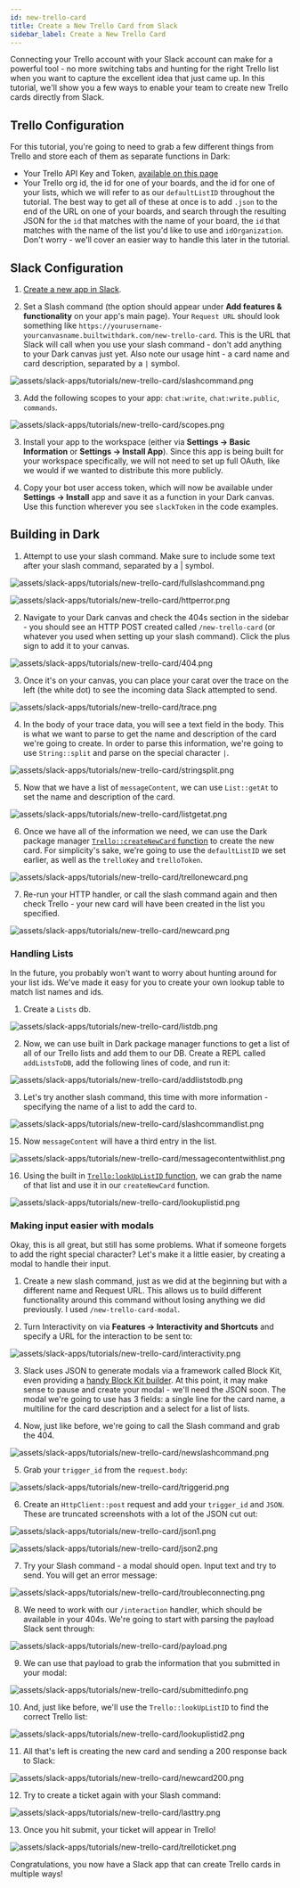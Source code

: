 ```yaml
---
id: new-trello-card
title: Create a New Trello Card from Slack
sidebar_label: Create a New Trello Card
---
```


Connecting your Trello account with your Slack account can make for a powerful tool - no more switching tabs and hunting for the right Trello list when you want to capture the excellent idea that just came up. In this tutorial, we'll show you a few ways to enable your team to create new Trello cards directly from Slack.

## Trello Configuration

For this tutorial, you're going to need to grab a few different things from Trello and store each of them as separate functions in Dark:

- Your Trello API Key and Token, [available on this page](https://trello.com/app-key/)
- Your Trello org id, the id for one of your boards, and the id for one of your lists, which we will refer to as our `defaultListID` throughout the tutorial. The best way to get all of these at once is to add `.json` to the end of the URL on one of your boards, and search through the resulting JSON for the `id` that matches with the name of your board, the `id` that matches with the name of the list you'd like to use and `idOrganization`. Don't worry - we'll cover an easier way to handle this later in the tutorial.

## Slack Configuration

1. [Create a new app in Slack](https://api.slack.com/apps).

2. Set a Slash command (the option should appear under **Add features & functionality** on your app's main page). Your `Request URL` should look something like `https://yourusername-yourcanvasname.builtwithdark.com/new-trello-card`. This is the URL that Slack will call when you use your slash command - don't add anything to your Dark canvas just yet. Also note our usage hint - a card name and card description, separated by a `|` symbol.

![assets/slack-apps/tutorials/new-trello-card/slashcommand.png](assets/slack-apps/tutorials/new-trello-card/slashcommand.png)

3. Add the following scopes to your app: `chat:write`, `chat:write.public`, `commands`.

![assets/slack-apps/tutorials/new-trello-card/scopes.png](assets/slack-apps/tutorials/new-trello-card/scopes.png)

3. Install your app to the workspace (either via **Settings -> Basic Information** or **Settings -> Install App**). Since this app is being built for your workspace specifically, we will not need to set up full OAuth, like we would if we wanted to distribute this more publicly.

4. Copy your bot user access token, which will now be available under **Settings -> Install** app and save it as a function in your Dark canvas. Use this function wherever you see `slackToken` in the code examples.

## Building in Dark

1. Attempt to use your slash command. Make sure to include some text after your slash command, separated by a | symbol.

![assets/slack-apps/tutorials/new-trello-card/fullslashcommand.png](assets/slack-apps/tutorials/new-trello-card/fullslashcommand.png)

![assets/slack-apps/tutorials/new-trello-card/httperror.png](assets/slack-apps/tutorials/new-trello-card/httperror.png)

2. Navigate to your Dark canvas and check the 404s section in the sidebar - you should see an HTTP POST created called `/new-trello-card` (or whatever you used when setting up your slash command). Click the plus sign to add it to your canvas.

![assets/slack-apps/tutorials/new-trello-card/404.png](assets/slack-apps/tutorials/new-trello-card/404.png)

3. Once it's on your canvas, you can place your carat over the trace on the left (the white dot) to see the incoming data Slack attempted to send.

![assets/slack-apps/tutorials/new-trello-card/trace.png](assets/slack-apps/tutorials/new-trello-card/trace.png)

4. In the body of your trace data, you will see a text field in the body. This is what we want to parse to get the name and description of the card we're going to create. In order to parse this information, we're going to use `String::split` and parse on the special character `|`.

![assets/slack-apps/tutorials/new-trello-card/stringsplit.png](assets/slack-apps/tutorials/new-trello-card/stringsplit.png)

5. Now that we have a list of `messageContent`, we can use `List::getAt` to set the name and description of the card.

![assets/slack-apps/tutorials/new-trello-card/listgetat.png](assets/slack-apps/tutorials/new-trello-card/listgetat.png)

6. Once we have all of the information we need, we can use the Dark package manager [`Trello::createNewCard` function](..\..\packages.md#createNewCard) to create the new card. For simplicity's sake, we're going to use the `defaultListID` we set earlier, as well as the `trelloKey` and `trelloToken`.

![assets/slack-apps/tutorials/new-trello-card/trellonewcard.png](assets/slack-apps/tutorials/new-trello-card/trellonewcard.png)

7. Re-run your HTTP handler, or call the slash command again and then check Trello - your new card will have been created in the list you specified.

![assets/slack-apps/tutorials/new-trello-card/newcard.png](assets/slack-apps/tutorials/new-trello-card/newcard.png)

### Handling Lists

In the future, you probably won't want to worry about hunting around for your list ids. We've made it easy for you to create your own lookup table to match list names and ids. 

1. Create a `Lists` db.

![assets/slack-apps/tutorials/new-trello-card/listdb.png](assets/slack-apps/tutorials/new-trello-card/listdb.png)

2. Now, we can use built in Dark package manager functions to get a list of all of our Trello lists and add them to our DB. Create a REPL called `addListsToDB`, add the following lines of code, and run it:

![assets/slack-apps/tutorials/new-trello-card/addliststodb.png](assets/slack-apps/tutorials/new-trello-card/addliststodb.png)

3. Let's try another slash command, this time with more information - specifying the name of a list to add the card to.

![assets/slack-apps/tutorials/new-trello-card/slashcommandlist.png](assets/slack-apps/tutorials/new-trello-card/slashcommandlist.png)

15. Now `messageContent` will have a third entry in the list.

![assets/slack-apps/tutorials/new-trello-card/messagecontentwithlist.png](assets/slack-apps/tutorials/new-trello-card/messagecontentwithlist.png)

16. Using the built in [`Trello:lookUpListID` function](..\..\packages.md#lookuplistid), we can grab the name of that list and use it in our `createNewCard` function.

![assets/slack-apps/tutorials/new-trello-card/lookuplistid.png](assets/slack-apps/tutorials/new-trello-card/lookuplistid.png)

### Making input easier with modals

Okay, this is all great, but still has some problems. What if someone forgets to add the right special character? Let's make it a little easier, by creating a modal to handle their input.

1. Create a new slash command, just as we did at the beginning but with a different name and Request URL. This allows us to build different functionality around this command without losing anything we did previously. I used `/new-trello-card-modal`.

2. Turn Interactivity on via **Features -> Interactivity and Shortcuts** and specify a URL for the interaction to be sent to:

![assets/slack-apps/tutorials/new-trello-card/interactivity.png](assets/slack-apps/tutorials/new-trello-card/interactivity.png)

3. Slack uses JSON to generate modals via a framework called Block Kit, even providing a [handy Block Kit builder](https://api.slack.com/tools/block-kit-builder). At this point, it may make sense to pause and create your modal - we'll need the JSON soon. The modal we're going to use has 3 fields: a single line for the card name, a multiline for the card description and a select for a list of lists.

4. Now, just like before, we're going to call the Slash command and grab the 404.

![assets/slack-apps/tutorials/new-trello-card/newslashcommand.png](assets/slack-apps/tutorials/new-trello-card/newslashcommand.png)

5. Grab your `trigger_id` from the `request.body`:

![assets/slack-apps/tutorials/new-trello-card/triggerid.png](assets/slack-apps/tutorials/new-trello-card/triggerid.png)

6. Create an `HttpClient::post` request and add your `trigger_id` and `JSON`. These are truncated screenshots with a lot of the JSON cut out:

![assets/slack-apps/tutorials/new-trello-card/json1.png](assets/slack-apps/tutorials/new-trello-card/json1.png)

![assets/slack-apps/tutorials/new-trello-card/json2.png](assets/slack-apps/tutorials/new-trello-card/json2.png)

7. Try your Slash command - a modal should open. Input text and try to send. You will get an error message:

![assets/slack-apps/tutorials/new-trello-card/troubleconnecting.png](assets/slack-apps/tutorials/new-trello-card/troubleconnecting.png)

8. We need to work with our `/interaction` handler, which should be available in your 404s. We're going to start with parsing the payload Slack sent through:

![assets/slack-apps/tutorials/new-trello-card/payload.png](assets/slack-apps/tutorials/new-trello-card/payload.png)

9. We can use that payload to grab the information that you submitted in your modal:

![assets/slack-apps/tutorials/new-trello-card/submittedinfo.png](assets/slack-apps/tutorials/new-trello-card/submittedinfo.png)

10. And, just like before, we'll use the `Trello::lookUpListID` to find the correct Trello list:

![assets/slack-apps/tutorials/new-trello-card/lookuplistid2.png](assets/slack-apps/tutorials/new-trello-card/lookuplistid2.png)

11. All that's left is creating the new card and sending a 200 response back to Slack:

![assets/slack-apps/tutorials/new-trello-card/newcard200.png](assets/slack-apps/tutorials/new-trello-card/newcard200.png)

12. Try to create a ticket again with your Slash command:

![assets/slack-apps/tutorials/new-trello-card/lasttry.png](assets/slack-apps/tutorials/new-trello-card/lasttry.png)

13. Once you hit submit, your ticket will appear in Trello!

![assets/slack-apps/tutorials/new-trello-card/trelloticket.png](assets/slack-apps/tutorials/new-trello-card/trelloticket.png)

Congratulations, you now have a Slack app that can create Trello cards in multiple ways!
